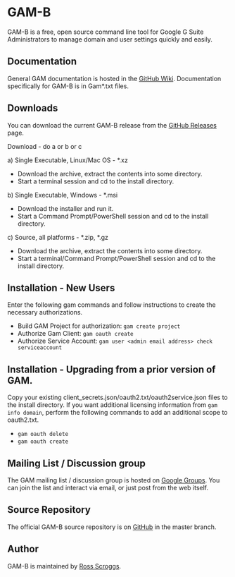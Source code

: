 GAM-B
=====
GAM-B is a free, open source command line tool for Google G Suite Administrators to manage domain and user settings quickly and easily.

Documentation
-------------
General GAM documentation is hosted in the [GitHub Wiki]. Documentation specifically for GAM-B is in Gam*.txt files.

Downloads
---------
You can download the current GAM-B release from the [GitHub Releases] page.

Download - do a or b or c

a) Single Executable, Linux/Mac OS - *.xz
- Download the archive, extract the contents into some directory.
- Start a terminal session and cd to the install directory.

b) Single Executable, Windows - *.msi
- Download the installer and run it.
- Start a Command Prompt/PowerShell session and cd to the install directory.

c) Source, all platforms - *.zip, *.gz
- Download the archive, extract the contents into some directory.
- Start a terminal/Command Prompt/PowerShell session and cd to the install directory.

Installation - New Users
------------------------
Enter the following gam commands and follow instructions to create the necessary authorizations.
- Build GAM Project for authorization: `gam create project`
- Authorize Gam Client: `gam oauth create`
- Authorize Service Account: `gam user <admin email address> check serviceaccount`

Installation - Upgrading from a prior version of GAM.
----------------------------------------------------------------------------------
Copy your existing client_secrets.json/oauth2.txt/oauth2service.json files to the install directory.
If you want additional licensing information from `gam info domain`, perform the following commands
to add an additional scope to oauth2.txt.
- `gam oauth delete`
- `gam oauth create`

Mailing List / Discussion group
-------------------------------
The GAM mailing list / discussion group is hosted on [Google Groups].  You can join the list and interact via email, or just post from the web itself.

Source Repository
-----------------
The official GAM-B source repository is on [GitHub] in the master branch.

Author
------
GAM-B is maintained by <a href="mailto:ross.scroggs@gmail.com">Ross Scroggs</a>.

[GitHub Releases]: https://github.com/taers232c/GAM-B/releases
[GitHub]: https://github.com/taers232c/GAM-B/tree/master
[GitHub Wiki]: https://github.com/jay0lee/GAM/wiki/
[Google Groups]: http://groups.google.com/group/google-apps-manager
